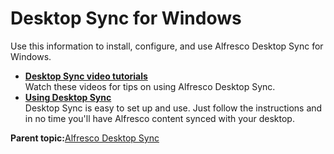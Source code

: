 # Desktop Sync for Windows

Use this information to install, configure, and use Alfresco Desktop Sync for Windows.

-   **[Desktop Sync video tutorials](../concepts/desktopsync-videos.md)**  
Watch these videos for tips on using Alfresco Desktop Sync.
-   **[Using Desktop Sync](../concepts/desktopsync-using.md)**  
Desktop Sync is easy to set up and use. Just follow the instructions and in no time you'll have Alfresco content synced with your desktop.

**Parent topic:**[Alfresco Desktop Sync](../concepts/ds-overview.md)

